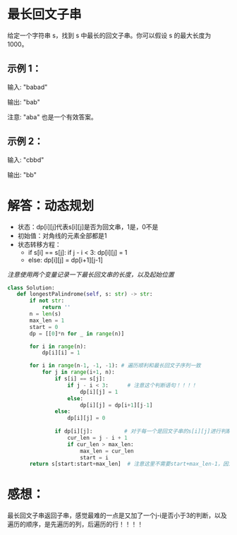 # 最长回文子串

给定一个字符串 s，找到 s 中最长的回文子串。你可以假设 s 的最大长度为 1000。

## 示例 1：

输入: "babad"

输出: "bab"

注意: "aba" 也是一个有效答案。

## 示例 2：

输入: "cbbd"

输出: "bb"

# 解答：动态规划

* 状态：dp[i][j]代表s[i][j]是否为回文串，1是，0不是
* 初始值：对角线的元素全部都是1
* 状态转移方程：
  * if s[i] == s[j]: if j - i < 3: dp[i][j] = 1
  * else: dp[i][j] = dp[i+1][j-1]
 
 *注意使用两个变量记录一下最长回文串的长度，以及起始位置*
 
 ```python
 class Solution:
    def longestPalindrome(self, s: str) -> str:
        if not str:
            return ''
        n = len(s)
        max_len = 1
        start = 0
        dp = [[0]*n for _ in range(n)]

        for i in range(n):
            dp[i][i] = 1

        for i in range(n-1, -1, -1): # 遍历顺利和最长回文子序列一致
            for j in range(i+1, n):
                if s[i] == s[j]:
                    if j - i < 3:      # 注意这个判断语句！！！！
                        dp[i][j] = 1
                    else:
                        dp[i][j] = dp[i+1][j-1]
                else:
                    dp[i][j] = 0
            
                if dp[i][j]:          # 对于每一个是回文子串的s[i][j]进行判断，是否是当前最长的！！！！
                    cur_len = j - i + 1
                    if cur_len > max_len:
                        max_len = cur_len
                        start = i 
        return s[start:start+max_len]  # 注意这里不需要start+max_len-1，因为python列表索引[start:start+max_len]正好到达start+max_len-1！！！
 ```
 
 # 感想：
 
 最长回文子串返回子串，感觉最难的一点是又加了一个j-i是否小于3的判断，以及遍历的顺序，是先遍历的列，后遍历的行！！！！
